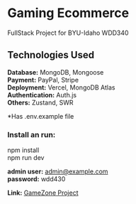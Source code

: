 # Gaming Ecommerce 
FullStack Project for BYU-Idaho WDD340

## Technologies Used
**Database:** MongoDB, Mongoose  
**Payment:** PayPal, Stripe  
**Deployment:** Vercel, MongoDB Atlas  
**Authentication:** Auth.js  
**Others:** Zustand, SWR

*Has .env.example file

### Install an run:  
npm install  
npm run dev

**admin user:** admin@example.com  
**password:** wdd430

**Link:** [GameZone Project](https://gamezonewdd430.vercel.app/)

